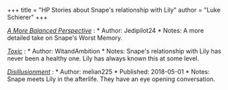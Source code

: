 +++
title = "HP Stories about Snape's relationship with Lily"
author = "Luke Schierer"
+++

_[A More Balanced Perspective](https://www.fanfiction.net/s/11092349)_
:   * Author: Jedipilot24 
    * Notes: A more detailed take on Snape's Worst Memory.

_[Toxic](https://www.fanfiction.net/s/12795425)_
:   * Author: WitandAmbition
    * Notes: Snape's relationship with Lily has never been a healthy one. Lily
      has always known this at some level.  

_[Disillusionment](https://archiveofourown.org/works/14498490)_
:   * Author: melian225
    * Published: 2018-05-01
    * Notes: Snape meets Lily in the afterlife.  They have an eye opening
      conversation. 


